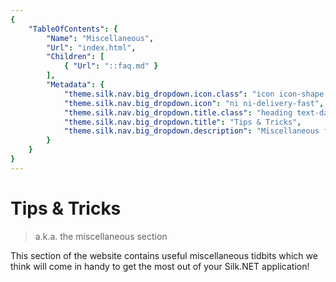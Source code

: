 ```yaml
---
{
    "TableOfContents": {
        "Name": "Miscellaneous",
        "Url": "index.html",
        "Children": [
            { "Url": "::faq.md" }
        ],
        "Metadata": {
            "theme.silk.nav.big_dropdown.icon.class": "icon icon-shape bg-gradient-danger rounded-circle text-white",
            "theme.silk.nav.big_dropdown.icon": "ni ni-delivery-fast",
            "theme.silk.nav.big_dropdown.title.class": "heading text-danger mb-md-1",
            "theme.silk.nav.big_dropdown.title": "Tips & Tricks",
            "theme.silk.nav.big_dropdown.description": "Miscellaneous further documentation for getting the most out of your Silk.NET applications."
        }
    }
}
---
```


# Tips &amp; Tricks

> a.k.a. the miscellaneous section

This section of the website contains useful miscellaneous tidbits which we think will come in handy to get the most out of your Silk.NET application!